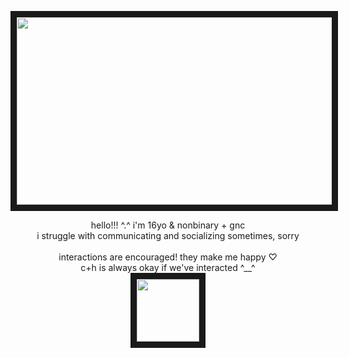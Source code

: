 <p align="center">
<img src="https://files.catbox.moe/gor1s2.png" width="700" height="300" border="10"/>
</p>
<p align="center">
hello!!! ^.^ i'm 16yo & nonbinary + gnc
<br>
i struggle with communicating and socializing sometimes, sorry 
<br>
<br>
interactions are encouraged! they make me happy ♡
<br>
c+h is always okay if we've interacted ^__^
<br>
<img src="https://files.catbox.moe/tbnvow.png" width="100" height="100" border="10"/>
</p>
